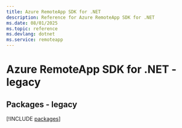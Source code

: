 ```yaml
---
title: Azure RemoteApp SDK for .NET
description: Reference for Azure RemoteApp SDK for .NET
ms.date: 08/01/2025
ms.topic: reference
ms.devlang: dotnet
ms.service: remoteapp
---
```

# Azure RemoteApp SDK for .NET - legacy
## Packages - legacy
[!INCLUDE [packages](remoteapp-index.md)]